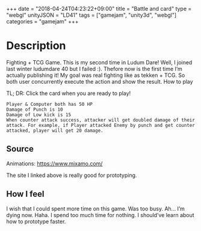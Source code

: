+++
date = "2018-04-24T04:23:22+09:00"
title = "Battle and card"
type = "webgl"
unityJSON = "LD41"
tags = ["gamejam", "unity3d", "webgl"]
categories = "gamejam"
+++

# Description

Fighting + TCG Game. This is my second time in Ludum Dare! Well, I joined last winter ludumdare 40 but I failed :). Thefore now is the first time I’m actually publishing it! My goal was real fighting like as tekken + TCG. So both user concurrently execute the action and show the result.
How to play

TL; DR: Click the card when you are ready to play!

    Player & Computer both has 50 HP
    Damage of Punch is 10
    Damage of Low kick is 15
    When counter attack success, attacker will get doubled damage of their attack. For example, if Player attacked Enemy by punch and get counter attacked, player will get 20 damage.

## Source

Animations: https://www.mixamo.com/

The site I linked above is really good for prototyping.

## How I feel

I wish that I could spent more time on this game. Was too busy. Ah… I’m dying now. Haha. I spend too much time for nothing. I should’ve learn about how to prototype faster.